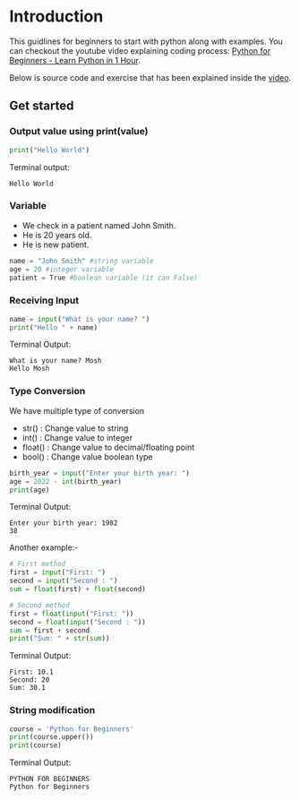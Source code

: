 # Introduction
This guidlines for beginners to start with python along with examples.
You can checkout the youtube video explaining coding process: [Python for Beginners - Learn Python in 1 Hour](https://www.youtube.com/watch?v=kqtD5dpn9C8&ab_channel=ProgrammingwithMosh).

Below is source code and exercise that has been explained inside the [video](https://www.youtube.com/watch?v=kqtD5dpn9C8&ab_channel=ProgrammingwithMosh).

## Get started

### Output value using print(value)
```python
print("Hello World")
```
Terminal output:
```shell
Hello World
```
### Variable
- We check in a patient named John Smith.
- He is 20 years old.
- He is new patient.
```python
name = "John Smith" #string variable
age = 20 #integer variable
patient = True #boolean variable (it can False)
```
### Receiving Input
```python
name = input("What is your name? ")
print("Hello " + name)
```
Terminal Output:
```shell
What is your name? Mosh
Hello Mosh
```
### Type Conversion

We have multiple type of conversion

 - str() : Change value to string
 - int() : Change value to integer
 - float() : Change value to decimal/floating point
 - bool() : Change value boolean type

```python
birth_year = input("Enter your birth year: ")
age = 2022 - int(birth_year)
print(age)
``` 
Terminal Output:
```shell
Enter your birth year: 1982
38
```
Another example:-
```python
# First method
first = input("First: ")
second = input("Second : ")
sum = float(first) + float(second)

# Second method
first = float(input("First: "))
second = float(input("Second : "))
sum = first + second
print("Sum: " + str(sum))
``` 
Terminal Output:
```shell
First: 10.1
Second: 20
Sum: 30.1
```
### String modification
```python
course = 'Python for Beginners'
print(course.upper())
print(course)
```
Terminal Output:
```shell
PYTHON FOR BEGINNERS
Python for Beginners
```
